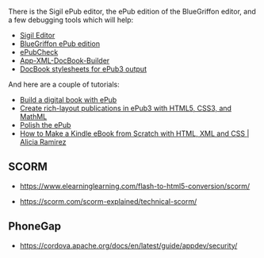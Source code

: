 There is the Sigil ePub editor, the ePub edition of the BlueGriffon editor, and a few debugging tools which will help:

 * [Sigil Editor](https://github.com/Sigil-Ebook/Sigil)
 * [BlueGriffon ePub edition](http://www.bluegriffon-epubedition.com/)
 * [ePubCheck](https://github.com/IDPF/epubcheck)
 * [App-XML-DocBook-Builder](http://search.cpan.org/dist/App-XML-DocBook-Builder/)
 * [DocBook stylesheets for ePub3 output](http://sourceforge.net/projects/docbook/files/epub3/)

And here are a couple of tutorials:

 * [Build a digital book with ePub](http://www.ibm.com/developerworks/xml/tutorials/x-epubtut/)
 * [Create rich-layout publications in ePub3 with HTML5, CSS3, and MathML](http://www.ibm.com/developerworks/web/library/x-richlayoutepub/index.html)
 * [Polish the ePub](http://www.ibm.com/developerworks/opensource/library/x-polishepubs/index.html)
 * [How to Make a Kindle eBook from Scratch with HTML, XML and CSS | Alicia Ramirez](https://www.aliciaramirez.com/2014/05/how-to-make-a-kindle-ebook-from-scratch/)

## SCORM
* https://www.elearninglearning.com/flash-to-html5-conversion/scorm/

* https://scorm.com/scorm-explained/technical-scorm/

## PhoneGap

* https://cordova.apache.org/docs/en/latest/guide/appdev/security/